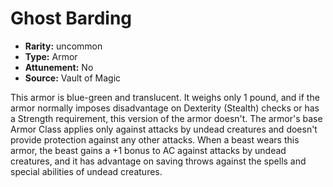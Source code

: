 
# Ghost Barding

* **Rarity:** uncommon
* **Type:** Armor
* **Attunement:** No
* **Source:** Vault of Magic


This armor is blue-green and translucent. It weighs only 1 pound, and if the armor normally imposes disadvantage on Dexterity (Stealth) checks or has a Strength requirement, this version of the armor doesn't. The armor's base Armor Class applies only against attacks by undead creatures and doesn't provide protection against any other attacks. When a beast wears this armor, the beast gains a +1 bonus to AC against attacks by undead creatures, and it has advantage on saving throws against the spells and special abilities of undead creatures.
